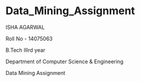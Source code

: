 # Data_Mining_Assignment

ISHA AGARWAL

Roll No - 14075063

B.Tech IIIrd year

Department of Computer Science & Engineering

Data Mining Assignment
